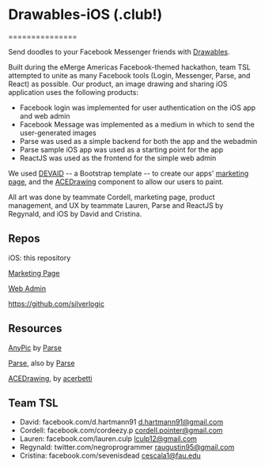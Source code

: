 # Drawables-iOS (.club!)
===============

Send doodles to your Facebook Messenger friends with [Drawables](http://drawables.club/). 

Built during the eMerge Americas Facebook-themed hackathon, team TSL attempted to unite as many Facebook tools (Login, Messenger, Parse, and React) as possible. Our product, an image drawing and sharing iOS application uses the following products:

- Facebook login was implemented for user authentication on the iOS app and web admin
- Facebook Message was implemented as a medium in which to send the user-generated images
- Parse was used as a simple backend for both the app and the webadmin
- Parse sample iOS app was used as a starting point for the app
- ReactJS was used as the frontend for the simple web admin

We used [DEVAID](http://themes.3rdwavemedia.com/website-templates/devaid-free-bootstrap-theme-developers/) -- a Bootstrap template -- to create our apps' [marketing page](http://drawables.club/), and the [ACEDrawing](https://github.com/acerbetti/ACEDrawingView) component to allow our users to paint. 

All art was done by teammate Cordell, marketing page, product management, and UX by teammate Lauren, Parse and ReactJS by Regynald, and iOS by David and Cristina. 

## Repos

iOS: this repository

[Marketing Page](https://github.com/silverlogic/Drawables-Marketing)

[Web Admin](https://github.com/silverlogic/Drawables-React)

https://github.com/silverlogic


## Resources

[AnyPic](https://github.com/ParsePlatform/Anypic) by [Parse](https://github.com/ParsePlatform) 

[Parse](https://www.parse.com/), also by [Parse](https://www.parse.com/)

[ACEDrawing](https://github.com/acerbetti/ACEDrawingView), by [acerbetti](https://github.com/acerbetti)


## Team TSL

- David: facebook.com/d.hartmann91 d.hartmann91@gmail.com
- Cordell: facebook.com/cordeezy.p cordell.pointer@gmail.com
- Lauren: facebook.com/lauren.culp lculp12@gmail.com
- Regynald: twitter.com/negroprogrammer raugustin95@gmail.com
- Cristina: facebook.com/sevenisdead cescala1@fau.edu

